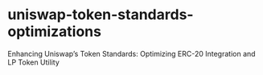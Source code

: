# uniswap-token-standards-optimizations
Enhancing Uniswap’s Token Standards: Optimizing ERC-20 Integration and LP Token Utility
